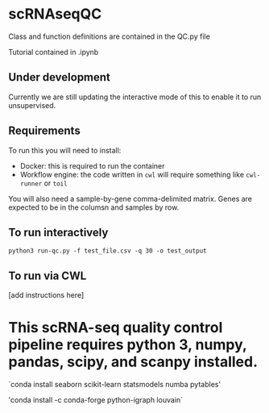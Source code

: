 # scRNAseqQC

Class and function definitions are contained in the QC.py file

Tutorial contained in .ipynb

## Under development
Currently we are still updating the interactive mode of this to enable it to run unsupervised.


## Requirements
To run this you will need to install:
* Docker: this is required to run the container
* Workflow engine: the code written in `cwl` will require something like `cwl-runner` or `toil`

You will also need a sample-by-gene comma-delimited matrix. Genes are expected to be in the columsn and samples by row.

## To run interactively
`python3 run-qc.py -f test_file.csv -q 30 -o test_output`

## To run via CWL
[add instructions here]


# This scRNA-seq quality control pipeline requires python 3, numpy, pandas, scipy, and scanpy installed.

`conda install seaborn scikit-learn statsmodels numba pytables'

'conda install -c conda-forge python-igraph louvain`
